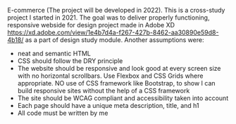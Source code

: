 E-commerce (The project will be developed in 2022). 
This is a cross-study project I started in 2021. The goal was to deliver properly functioning, responsive webside for design project 
made in Adobe XD https://xd.adobe.com/view/1e4b7d4a-f267-427b-8462-aa30890e59d8-4b18/ as a part of design study module.
Another assumptions were:
- neat and semantic HTML
- CSS should follow the DRY principle
- The website should be responsive and look good at every screen size with no horizontal scrollbars. Use Flexbox and CSS Grids where appropriate. NO use of CSS framework like Bootstrap, to show I can build responsive sites without the help of a CSS framework
- The site should be WCAG compliant and accessibility taken into account
- Each page should have a unique meta description, title, and h1
- All code must be written by me
